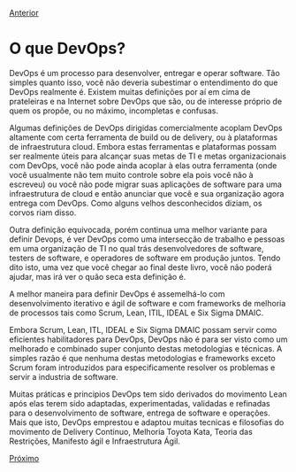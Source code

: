 [Anterior](https://github.com/lucasfantacuci/DevOpsRevelado/blob/master/README.md)


# O que  DevOps?


DevOps é um processo para desenvolver, entregar e operar software. Tão simples quanto isso, você não deveria subestimar o entendimento do que DevOps realmente é. Existem muitas definições por aí em cima de prateleiras e na Internet sobre DevOps que são, ou de interesse próprio de quem os propõe, ou no máximo, incompletas e confusas.


Algumas definições de DevOps dirigidas comercialmente acoplam DevOps altamente com certa ferramenta de build ou de delivery, ou à plataformas de infraestrutura cloud. Embora estas ferramentas e plataformas possam ser realmente úteis para alcançar suas metas de TI e metas organizacionais com DevOps, você não pode ainda acoplar à elas outra ferramenta (onde você usualmente não tem muito controle sobre ela pois você não à escreveu) ou você não pode migrar suas aplicações de software para uma infraestrutura de cloud e então anunciar que você e sua organização agora entrega com DevOps. Como alguns velhos desconhecidos diziam, os corvos riam disso. 


Outra definição equivocada, porém continua uma melhor variante para definir Devops, é ver DevOps como uma intersecção de trabalho e pessoas em uma organização de TI no qual trás desenvolvedores de software, testers de software, e operadores de software em produção juntos. Tendo dito isto, uma vez que você chegar ao final deste livro, você não poderá ajudar, mas irá ver o quão seca esta definição é.
 

A melhor maneira para definir DevOps é assemelhá-lo com desenvolvimento iterativo e ágil de software e com frameworks de melhoria de processos tais como Scrum, Lean, ITIL, IDEAL e Six Sigma DMAIC.


Embora Scrum, Lean, ITL, IDEAL e Six Sigma DMAIC possam servir como eficientes habilitadores para DevOps, DevOps não é para ser visto como um melhorado e combinado super conjunto destas metodologias e técnicas. A simples razão é que nenhuma destas metodologias e frameworks exceto Scrum foram introduzidos para especificamente resolver os problemas e servir a industria de software.


Muitas práticas e principios DevOps tem sido derivados do movimento Lean após elas terem sido adaptadas, experimentadas, validadas e refinadas para o desenvolvimento de software, entrega de software e operações. Mais que isto, DevOps emprestou e adaptou muitas tecnicas e filosofias do movimento de Delivery Continuo, Melhoria Toyota Kata, Teoria das Restrições, Manifesto ágil e Infraestrutura Ágil.


[Próximo](https://github.com/lucasfantacuci/DevOpsRevelado/blob/master/CHAPTER01/1-1-LEANMOVEMENT.md)
